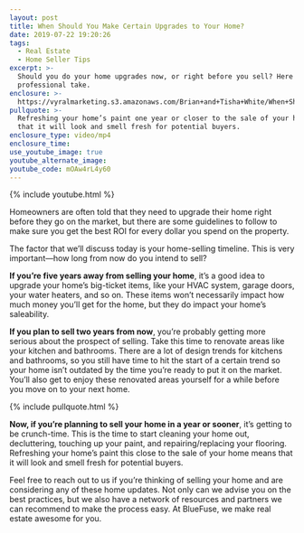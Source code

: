 ```yaml
---
layout: post
title: When Should You Make Certain Upgrades to Your Home?
date: 2019-07-22 19:20:26
tags:
  - Real Estate
  - Home Seller Tips
excerpt: >-
  Should you do your home upgrades now, or right before you sell? Here is our
  professional take.
enclosure: >-
  https://vyralmarketing.s3.amazonaws.com/Brian+and+Tisha+White/When+Should+You+Make+Certain+Upgrades+to+Your+Home_.mp4
pullquote: >-
  Refreshing your home’s paint one year or closer to the sale of your home means
  that it will look and smell fresh for potential buyers.
enclosure_type: video/mp4
enclosure_time:
use_youtube_image: true
youtube_alternate_image:
youtube_code: mOAw4rL4y60
---
```


{% include youtube.html %}

Homeowners are often told that they need to upgrade their home right before they go on the market, but there are some guidelines to follow to make sure you get the best ROI for every dollar you spend on the property.

The factor that we’ll discuss today is your home-selling timeline. This is very important—how long from now do you intend to sell?

**If you’re five years away from selling your home**, it’s a good idea to upgrade your home’s big-ticket items, like your HVAC system, garage doors, your water heaters, and so on. These items won’t necessarily impact how much money you’ll get for the home, but they do impact your home’s saleability.

**If you plan to sell two years from now**, you’re probably getting more serious about the prospect of selling. Take this time to renovate areas like your kitchen and bathrooms. There are a lot of design trends for kitchens and bathrooms, so you still have time to hit the start of a certain trend so your home isn’t outdated by the time you’re ready to put it on the market. You’ll also get to enjoy these renovated areas yourself for a while before you move on to your next home.

{% include pullquote.html %}

**Now, if you’re planning to sell your home in a year or sooner**, it’s getting to be crunch-time. This is the time to start cleaning your home out, decluttering, touching up your paint, and repairing/replacing your flooring. Refreshing your home’s paint this close to the sale of your home means that it will look and smell fresh for potential buyers.

Feel free to reach out to us if you’re thinking of selling your home and are considering any of these home updates. Not only can we advise you on the best practices, but we also have a network of resources and partners we can recommend to make the process easy. At BlueFuse, we make real estate awesome for you.